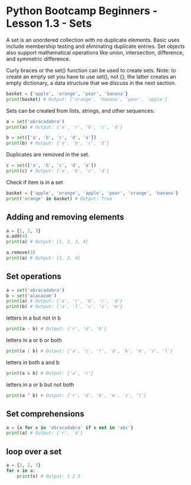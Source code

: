 # Python Bootcamp Beginners - Lesson 1.3 - Sets

A set is an unordered collection with no duplicate elements. Basic uses include membership testing and eliminating duplicate entries. 
Set objects also support mathematical operations like union, intersection, difference, and symmetric difference.


Curly braces or the set() function can be used to create sets. Note: to create an empty set you have to use set(), not {}; the latter creates an empty dictionary, a data structure that we discuss in the next section.
```python
basket = {'apple', 'orange', 'pear', 'banana'}
print(basket) # Output: {'orange', 'banana', 'pear', 'apple'}
```
Sets can be created from lists, strings, and other sequences:
```python
a = set('abracadabra')
print(a) # Output: {'a', 'r', 'b', 'c', 'd'}

b = set(['a', 'b', 'c', 'd', 'a'])
print(b) # Output: {'a', 'b', 'c', 'd'}
```

Duplicates are removed in the set.
```python
c = set(['a', 'b', 'c', 'd', 'a'])
print(c) # Output: {'a', 'b', 'c', 'd'}
```

Check if item is in a set
```python
basket = {'apple', 'orange', 'apple', 'pear', 'orange', 'banana'}
print('orange' in basket) # Output: True
```

## Adding and removing elements
```python
a = {1, 2, 3}
a.add(4)
print(a) # Output: {1, 2, 3, 4}

a.remove(3)
print(a) # Output: {1, 2, 4}
```

## Set operations
```python
a = set('abracadabra')
b = set('alacazam')
print(a) # Output: {'a', 'r', 'b', 'c', 'd'}
print(b) # Output: {'a', 'l', 'c', 'z', 'm'}
```

letters in a but not in b
```python
print(a - b) # Output: {'r', 'd', 'b'}
```
letters in a or b or both
```python
print(a | b) # Output: {'a', 'c', 'r', 'd', 'b', 'm', 'z', 'l'}
```
letters in both a and b
```python
print(a & b) # Output: {'a', 'c'}
```
letters in a or b but not both
```python
print(a ^ b) # Output: {'r', 'd', 'b', 'm', 'z', 'l'}
```

## Set comprehensions
```python
a = {x for x in 'abracadabra' if x not in 'abc'}
print(a) # Output: {'r', 'd'}
```

## loop over a set
```python
a = {1, 2, 3}
for x in a:
    print(x) # Output: 1 2 3
```

